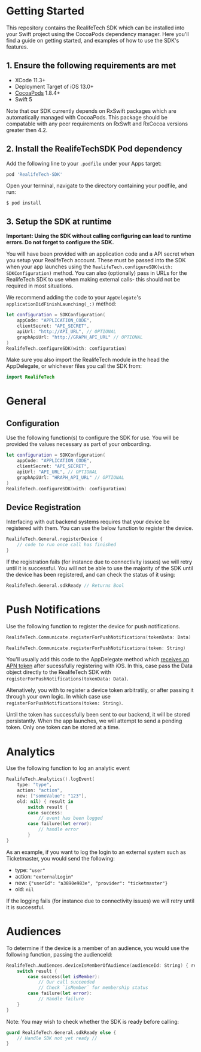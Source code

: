 # Getting Started
 
This repository contains the RealifeTech SDK which can be installed into your Swift project using the CocoaPods dependency manager. Here you'll find a guide on getting started, and examples of how to use the SDK's features.

## 1. Ensure the following requirements are met
* XCode 11.3+
* Deployment Target of iOS 13.0+
* [CocoaPods](https://guides.cocoapods.org/using/getting-started.html) 1.8.4+
* Swift 5

Note that our SDK currently depends on RxSwift packages which are automatically managed with CocoaPods. This package should be compatable with any peer requirements on RxSwft and RxCocoa versions greater then 4.2.

## 2. Install the RealifeTechSDK Pod dependency

Add the following line to your `.podfile` under your Apps target:
``` ruby
pod 'RealifeTech-SDK'
```
Open your terminal, navigate to the directory containing your podfile, and run:
``` shell
$ pod install
```

## 3. Setup the SDK at runtime
**Important: Using the SDK without calling configuring can lead to runtime errors. Do not forget to configure the SDK.**

You will have been provided with an application code and a API secret when you setup your RealifeTech account. These must be passed into the SDK when your app launches using the `RealifeTech.configureSDK(with: SDKConfiguration)` method. You can also (optionally) pass in URLs for the RealifeTech SDK to use when making external calls- this should not be required in most situations.

We recommend adding the code to your `AppDelegate`'s `applicationDidFinishLaunching(_:)` method:

``` swift
let configuration = SDKConfiguration(
    appCode: "APPLICATION_CODE",
    clientSecret: "API_SECRET",
    apiUrl: "http://API_URL", // OPTIONAL
    graphApiUrl: "http://GRAPH_API_URL" // OPTIONAL
)
RealifeTech.configureSDK(with: configuration)
```
Make sure you also import the RealifeTech module in the head the AppDelegate, or whichever files you call the SDK from:
``` swift
import RealifeTech
```
# General

## Configuration

Use the following function(s) to configure the SDK for use. You will be provided the values necessary as part of your onboarding.

``` swift
let configuration = SDKConfiguration(
    appCode: "APPLICATION_CODE",
    clientSecret: "API_SECRET",
    apiUrl: "API_URL", // OPTIONAL
    graphApiUrl: "HRAPH_API_URL" // OPTIONAL
)
RealifeTech.configureSDK(with: configuration)
```

## Device Registration
Interfacing with out backend systems requires that your device be registered with them. You can use the below function to register the device.


``` swift
RealifeTech.General.registerDevice { 
    // code to run once call has finished 
}
```
If the registration fails (for instance due to connectivity issues) we will retry until it is successful. You will not be able to use the majority of the SDK until the device has been registered, and can check the status of it using:

``` swift
RealifeTech.General.sdkReady // Returns Bool
```
# Push Notifications
Use the following function to register the device for push notifications.

``` swift
RealifeTech.Communicate.registerForPushNotifications(tokenData: Data)
```
``` swift
RealifeTech.Communicate.registerForPushNotifications(token: String)
```
You'll usually add this code to the AppDelegate method which [receives an APN token](https://developer.apple.com/documentation/uikit/uiapplicationdelegate/1622958-application) after sucessfully registering with iOS. In this, case pass the Data object directly to the RealifeTech SDK with `registerForPushNotifications(tokenData: Data)`.

Altenatively, you with to register a device token arbitratily, or after passing it through your own logic. In which case use `registerForPushNotifications(token: String)`.

Until the token has successfully been sent to our backend, it will be stored persistantly. When the app launches, we will attempt to send a pending token. Only one token can be stored at a time. 

# Analytics
Use the following function to log an analytic event

``` swift
RealifeTech.Analytics().logEvent(
    type: "type", 
    action: "action", 
    new: ["someValue": "123"], 
    old: nil) { result in
        switch result {
        case success:
            // event has been logged
        case failure(let error):
            // handle error
        }        
}
```
As an example, if you want to log the login to an external system such as Ticketmaster, you would send the following:

* type: `"user"`
* action: `"externalLogin"`
* new: `{"userId": "a3890e983e", "provider": "ticketmaster"}`
* old: `nil`

If the logging fails (for instance due to connectivity issues) we will retry until it is successful.

# Audiences

To determine if the device is a member of an audience, you would use the following function, passing the audienceId:

``` swift
RealifeTech.Audiences.deviceIsMemberOfAudience(audienceId: String) { result in
    switch result {
        case success(let isMember):
            // Our call succeeded
            // Check `isMember` for membership status
        case failure(let error):
            // Handle failure
    }
}
```

Note: You may wish to check whether the SDK is ready before calling:
``` swift
guard RealifeTech.General.sdkReady else { 
    // Handle SDK not yet ready // 
}
```

